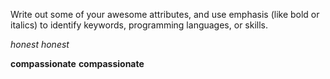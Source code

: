 Write out some of your awesome attributes, and use emphasis (like bold or italics) to identify keywords, programming languages, or skills. 

*honest*
_honest_

**compassionate**
__compassionate__
